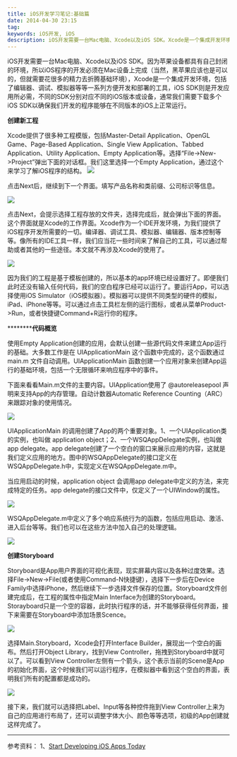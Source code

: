 ```yaml
---
title: iOS开发学习笔记:基础篇
date: 2014-04-30 23:15
tag: 
keywords: iOS开发, iOS
description: iOS开发需要一台Mac电脑、Xcode以及iOS SDK。Xcode是一个集成开发环境，iOS SDK则是开发应用所必需，不同的SDK分别对应不同的iOS版本或设备。
---
```


iOS开发需要一台Mac电脑、Xcode以及iOS SDK。因为苹果设备都具有自己封闭的环境，所以iOS程序的开发必须在Mac设备上完成（当然，黑苹果应该也是可以的，但就需要花很多的精力去折腾基础环境），Xcode是一个集成开发环境，包括了编辑器、调试、模拟器等等一系列方便开发和部署的工具，iOS SDK则是开发应用所必需，不同的SDK分别对应不同的iOS版本或设备，通常我们需要下载多个iOS SDK以确保我们开发的程序能够在不同版本的iOS上正常运行。

**创建新工程**

Xcode提供了很多种工程模版，包括Master-Detail Application、OpenGL Game、Page-Based Application、Single View Application、Tabbed Application、Utility Application、Empty Application等。选择“File->New->Project”弹出下面的对话框。我们这里选择一个Empty Application，通过这个来学习了解iOS程序的结构。
![](./20140430-ios-develop/302314062678451.png)

点击Next后，继续到下一个界面。填写产品名称和类前缀、公司标识等信息。

![](./20140430-ios-develop/302314277203140.png)


点击Next，会提示选择工程存放的文件夹，选择完成后，就会弹出下面的界面。这个界面就是Xcode的工作界面。Xcode作为一个IDE开发环境，为我们提供了iOS程序开发所需要的一切。编译器、调试工具、模拟器、编辑器、版本控制等等。像所有的IDE工具一样，我们应当花一些时间来了解自己的工具，可以通过帮助或者其他的一些途径。本文就不再涉及Xcode的使用了。

![](./20140430-ios-develop/302314428617466.png)

因为我们的工程是基于模板创建的，所以基本的app环境已经设置好了。即便我们此时还没有输入任何代码，我们的空白程序已经可以运行了。要运行App，可以选择使用iOS Simulator（iOS模拟器）。模拟器可以提供不同类型的硬件的模拟，iPad、iPhone等等。可以通过点击工具栏左侧的运行图标，或者从菜单Product->Run，或者快捷键Command+R运行你的程序。

**********代码概览**

使用Empty Application创建的应用，会默认创建一些源代码文件来建立App运行的基础。大多数工作是在 UIApplicationMain 这个函数中完成的，这个函数通过 main.m 文件自动调用。UIApplicationMain 函数创建一个应用对象来创建App运行的基础环境，包括一个无限循环来响应程序中的事件。


下面来看看Main.m文件的主要内容。UIApplication使用了 @autoreleasepool 声明来支持App的内存管理。自动计数器Automatic Reference Counting（ARC）来跟踪对象的使用情况。


![](./20140430-ios-develop/011431177525581.png)

UIApplicationMain 的调用创建了App的两个重要对象。1、一个UIApplication类的实例，也叫做 application object；2、一个WSQAppDelegate实例，也叫做app delegate。app delegate创建了一个空白的窗口来展示应用的内容，这就是我们定义应用的地方。图中的WSQAppDelegate的接口定义在 WSQAppDelegate.h中，实现定义在WSQAppDelegate.m中。

当应用启动的时候，application object 会调用app delegate中定义的方法，来完成特定的任务。app delegate的接口文件中，仅定义了一个UIWindow的属性。

![](./20140430-ios-develop/011431473302918.png)


WSQAppDelegate.m中定义了多个响应系统行为的函数，包括应用启动、激活、进入后台等等。我们也可以在这些方法中加入自己的处理逻辑。


![](./20140430-ios-develop/011432149861167.png)

**创建Storyboard**

Storyboard是App用户界面的可视化表现，现实屏幕内容以及各种过度效果。选择File->New->File(或者使用Command-N快捷键），选择下一步后在Device Family中选择iPhone，然后继续下一步选择文件保存的位置。Storyboard文件创建完成后，在工程的属性中指定Main Interface为创建的Storyboard。Storayboard只是一个空的容器，此时执行程序的话，并不能够获得任何界面，接下来需要在Storyboard中添加场景Scence。


![](./20140430-ios-develop/011432326425993.png)

选择Main.Storyboard，Xcode会打开Interface Builder，展现出一个空白的画布。然后打开Object Library，找到View Controller，拖拽到Storyboard中就可以了。可以看到View Controller左侧有一个箭头，这个表示当前的Scene是App的初始化界面，这个时候我们可以运行程序，在模拟器中看到这个空白的界面，表明我们所有的配置都是成功的。


![](./20140430-ios-develop/011432457364961.png)

接下来，我们就可以选择把Label、Input等各种控件拖到View Controller上来为自己的应用进行布局了，还可以调整字体大小、颜色等等选项，初级的App创建就这样完成了。
****


参考资料：
1、[Start Developing iOS Apps Today](https://developer.apple.com/library/iOS/referencelibrary/GettingStarted/RoadMapiOS/FirstTutorial.html#//apple_ref/doc/uid/TP40011343-CH3-SW1)














